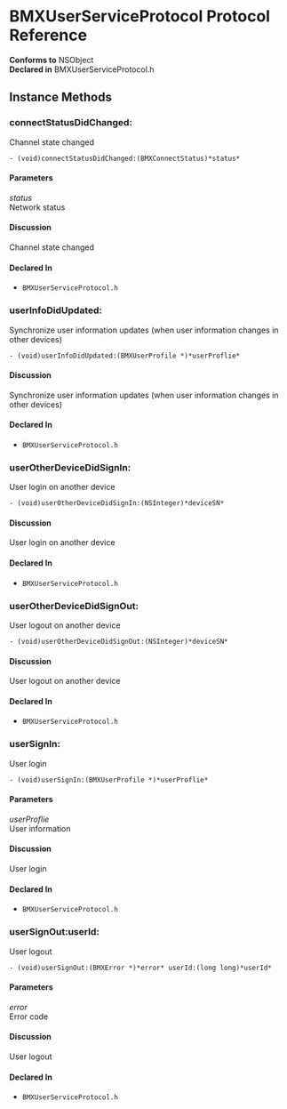 # BMXUserServiceProtocol Protocol Reference

  **Conforms to** NSObject  
  **Declared in** BMXUserServiceProtocol.h  

## Instance Methods

<a name="//api/name/connectStatusDidChanged:" title="connectStatusDidChanged:"></a>
### connectStatusDidChanged:

Channel state changed

`- (void)connectStatusDidChanged:(BMXConnectStatus)*status*`

#### Parameters

*status*  
   Network status  

#### Discussion
Channel state changed

#### Declared In
* `BMXUserServiceProtocol.h`

<a name="//api/name/userInfoDidUpdated:" title="userInfoDidUpdated:"></a>
### userInfoDidUpdated:

Synchronize user information updates (when user information changes in other devices)

`- (void)userInfoDidUpdated:(BMXUserProfile *)*userProflie*`

#### Discussion
Synchronize user information updates (when user information changes in other devices)

#### Declared In
* `BMXUserServiceProtocol.h`

<a name="//api/name/userOtherDeviceDidSignIn:" title="userOtherDeviceDidSignIn:"></a>
### userOtherDeviceDidSignIn:

User login on another device

`- (void)userOtherDeviceDidSignIn:(NSInteger)*deviceSN*`

#### Discussion
User login on another device

#### Declared In
* `BMXUserServiceProtocol.h`

<a name="//api/name/userOtherDeviceDidSignOut:" title="userOtherDeviceDidSignOut:"></a>
### userOtherDeviceDidSignOut:

User logout on another device

`- (void)userOtherDeviceDidSignOut:(NSInteger)*deviceSN*`

#### Discussion
User logout on another device

#### Declared In
* `BMXUserServiceProtocol.h`

<a name="//api/name/userSignIn:" title="userSignIn:"></a>
### userSignIn:

User login

`- (void)userSignIn:(BMXUserProfile *)*userProflie*`

#### Parameters

*userProflie*  
   User information  

#### Discussion
User login

#### Declared In
* `BMXUserServiceProtocol.h`

<a name="//api/name/userSignOut:userId:" title="userSignOut:userId:"></a>
### userSignOut:userId:

User logout

`- (void)userSignOut:(BMXError *)*error* userId:(long long)*userId*`

#### Parameters

*error*  
   Error code  

#### Discussion
User logout

#### Declared In
* `BMXUserServiceProtocol.h`

